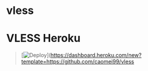 # vless
# VLESS Heroku

> [![Deploy](https://www.herokucdn.com/deploy/button.png)](https://dashboard.heroku.com/new?template=https://github.com/caomei99/vless
